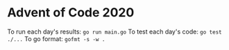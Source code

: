 # Advent of Code 2020

To run each day's results: `go run main.go`
To test each day's code: `go test ./...`
To go format: `gofmt -s -w .`

